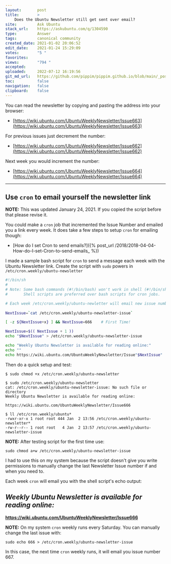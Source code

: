 ```yaml
---
layout:       post
title:        >
    Does the Ubuntu Newsletter still get sent over email?
site:         Ask Ubuntu
stack_url:    https://askubuntu.com/q/1304590
type:         Answer
tags:         canonical community
created_date: 2021-01-02 20:06:52
edit_date:    2021-01-24 15:29:09
votes:        "5 "
favorites:    
views:        "794 "
accepted:     
uploaded:     2022-07-12 16:19:56
git_md_url:   https://github.com/pippim/pippim.github.io/blob/main/_posts/2021/2021-01-02-Does-the-Ubuntu-Newsletter-still-get-sent-over-email_.md
toc:          false
navigation:   false
clipboard:    false
---
```


You can read the newsletter by copying and pasting the address into your browser:

- [https://wiki.ubuntu.com/UbuntuWeeklyNewsletter/Issue663](https://wiki.ubuntu.com/UbuntuWeeklyNewsletter/Issue663)

For previous issues just decrement the number:

- [https://wiki.ubuntu.com/UbuntuWeeklyNewsletter/Issue662](https://wiki.ubuntu.com/UbuntuWeeklyNewsletter/Issue662)

Next week you would increment the number:

- [https://wiki.ubuntu.com/UbuntuWeeklyNewsletter/Issue664](https://wiki.ubuntu.com/UbuntuWeeklyNewsletter/Issue664)


----------

## Use `cron` to email yourself the newsletter link

**NOTE:** This was updated January 24, 2021. If you copied the script before that please revise it.

You could make a `cron` job that incremented the Issue Number and emailed you a link every week. It does take a few steps to setup `cron` for emailing though:

- [How do I set Cron to send emails?]({% post_url /2018/2018-04-04-How-do-I-set-Cron-to-send-emails_ %})

I made a sample bash script for `cron` to send a message each week with the Ubuntu Newsletter link. Create the script with `sudo` powers in `/etc/cron.weekly/ubuntu-newsletter`

``` bash
#!/bin/sh
# 
# Note: Some bash commands (#!/bin/bash) won't work in shell (#!/bin/sh)
#       Shell scripts are preferred over bash scripts for cron jobs.

# Each week /etc/cron.weekly/ubuntu-newletter will email new issue number
                
NextIssue=`cat /etc/cron.weekly/ubuntu-newsletter-issue`

[ -z ${NextIssue+x} ] && NextIssue=666    # First Time!

NextIssue=$(( NextIssue + 1 ))
echo "$NextIssue" > /etc/cron.weekly/ubuntu-newsletter-issue

echo "Weekly Ubuntu Newsletter is available for reading online:"
echo ""
echo https://wiki.ubuntu.com/UbuntuWeeklyNewsletter/Issue"$NextIssue"
```

Then do a quick setup and test:

``` 
$ sudo chmod +x /etc/cron.weekly/ubuntu-newsletter

$ sudo /etc/cron.weekly/ubuntu-newsletter
cat: /etc/cron.weekly/ubuntu-newsletter-issue: No such file or directory
Weekly Ubuntu Newsletter is available for reading online:

https://wiki.ubuntu.com/UbuntuWeeklyNewsletter/Issue666

$ ll /etc/cron.weekly/ubuntu*
-rwxr-xr-x 1 root root 444 Jan  2 13:56 /etc/cron.weekly/ubuntu-newsletter*
-rw-r--r-- 1 root root   4 Jan  2 13:57 /etc/cron.weekly/ubuntu-newsletter-issue
```
**NOTE:** After testing script for the first time use:

``` 
sudo chmod a+w /etc/cron.weekly/ubuntu-newsletter-issue
```

I had to use this on my system because the script doesn't give you write permissions to manually change the last Newsletter Issue number if and when you need to.

Each week `cron` will email you with the shell script's echo output:

## *Weekly Ubuntu Newsletter is available for reading online:*

**https://wiki.ubuntu.com/UbuntuWeeklyNewsletter/Issue666**

**NOTE:** On my system `cron` weekly runs every Saturday. You can manually change the last issue with:

``` 
sudo echo 666 > /etc/cron.weekly/ubuntu-newsletter-issue
```

In this case, the next time `cron` weekly runs, it will email you issue number 667.
